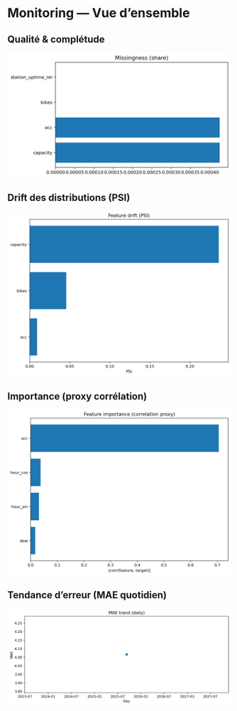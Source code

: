 # Monitoring — Vue d’ensemble

## Qualité & complétude
![Data health](../assets/figs/mon_data_health.png)

## Drift des distributions (PSI)
![PSI](../assets/figs/mon_psi.png)

## Importance (proxy corrélation)
![Importance (proxy)](../assets/figs/mon_feature_importance.png)

## Tendance d’erreur (MAE quotidien)
![MAE trend](../assets/figs/mon_error_trend.png)
